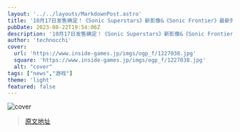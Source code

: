 ```yaml
---
layout: '../../layouts/MarkdownPost.astro'
title: '10月17日发售确定！《Sonic Superstars》新影像&《Sonic Frontier》最新免费更新“超·完全决战”9月29日发布【gamescom2023开幕式速报】'
pubDate: 2023-08-22T19:54:06Z
description: '10月17日发售确定！《Sonic Superstars》新影像&《Sonic Frontier》最新免费更新“超·完全决战”9月29日发布【gamescom2023开幕式速报】'
author: 'technocchi'
cover:
  url: 'https://www.inside-games.jp/imgs/ogp_f/1227038.jpg'
  square: 'https://www.inside-games.jp/imgs/ogp_f/1227038.jpg'
  alt: "cover"
tags: ["news","游戏"]
theme: 'light'
featured: false
---
```


![cover](https://www.inside-games.jp/imgs/ogp_f/1227038.jpg)


>[原文地址](https://www.inside-games.jp/article/2023/08/23/148016.html)  